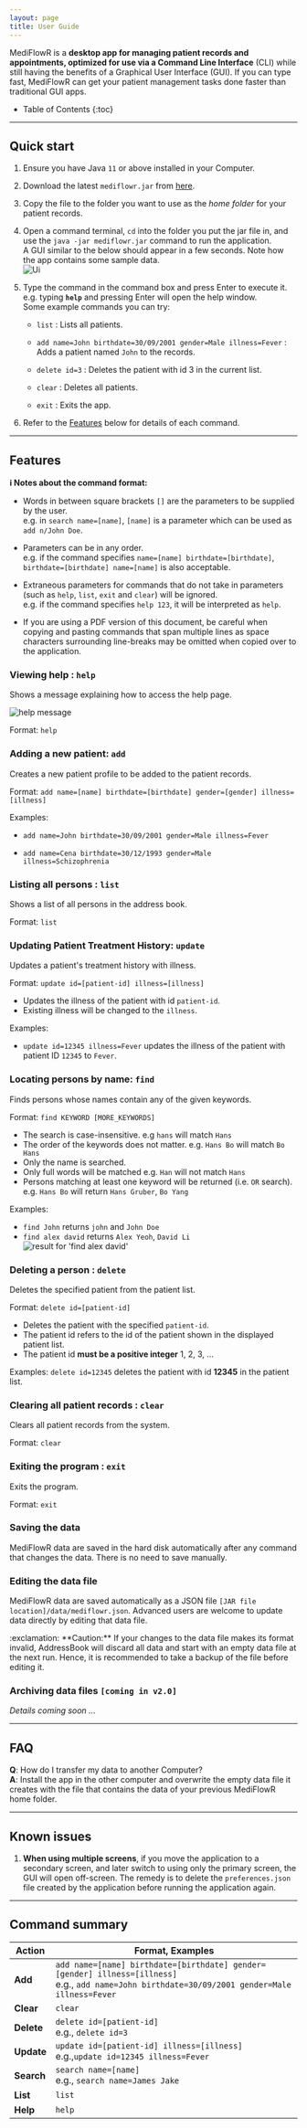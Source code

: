 ```yaml
---
layout: page
title: User Guide
---
```


MediFlowR is a **desktop app for managing patient records and appointments, optimized for use via a Command Line Interface** (CLI) while still having the benefits of a Graphical User Interface (GUI). If you can type fast, MediFlowR can get your patient management tasks done faster than traditional GUI apps.

* Table of Contents
{:toc}

--------------------------------------------------------------------------------------------------------------------

## Quick start

1. Ensure you have Java `11` or above installed in your Computer.

1. Download the latest `mediflowr.jar` from [here](https://github.com/se-edu/addressbook-level3/releases).

1. Copy the file to the folder you want to use as the _home folder_ for your patient records.

1. Open a command terminal, `cd` into the folder you put the jar file in, and use the `java -jar mediflowr.jar` command to run the application.<br>
   A GUI similar to the below should appear in a few seconds. Note how the app contains some sample data.<br>
   ![Ui](images/Ui.png)

1. Type the command in the command box and press Enter to execute it. e.g. typing **`help`** and pressing Enter will open the help window.<br>
   Some example commands you can try:

   * `list` : Lists all patients.

   * `add name=John birthdate=30/09/2001 gender=Male illness=Fever` : Adds a patient named `John` to the records.

   * `delete id=3` : Deletes the patient with id 3 in the current list.

   * `clear` : Deletes all patients.

   * `exit` : Exits the app.

1. Refer to the [Features](#features) below for details of each command.

--------------------------------------------------------------------------------------------------------------------

## Features

<div markdown="block" class="alert alert-info">

**:information_source: Notes about the command format:**<br>

* Words in between square brackets `[]` are the parameters to be supplied by the user.<br>
  e.g. in `search name=[name]`, `[name]` is a parameter which can be used as `add n/John Doe`.

* Parameters can be in any order.<br>
  e.g. if the command specifies `name=[name] birthdate=[birthdate]`, `birthdate=[birthdate] name=[name]` is also acceptable.

* Extraneous parameters for commands that do not take in parameters (such as `help`, `list`, `exit` and `clear`) will be ignored.<br>
  e.g. if the command specifies `help 123`, it will be interpreted as `help`.

* If you are using a PDF version of this document, be careful when copying and pasting commands that span multiple lines as space characters surrounding line-breaks may be omitted when copied over to the application.
</div>

### Viewing help : `help`

Shows a message explaining how to access the help page.

![help message](images/helpMessage.png)

Format: `help`


### Adding a new patient: `add`

Creates a new patient profile to be added to the patient records. 

Format: `add name=[name] birthdate=[birthdate] gender=[gender]
illness=[illness]​`

Examples:
*  `add name=John birthdate=30/09/2001 gender=Male illness=Fever`

* `add name=Cena birthdate=30/12/1993 gender=Male illness=Schizophrenia`

### Listing all persons : `list`

Shows a list of all persons in the address book.

Format: `list`

### Updating Patient Treatment History: `update`

Updates a patient's treatment history with illness.

Format: `update id=[patient-id] illness=[illness]`

* Updates the illness of the patient with id `patient-id`.
* Existing illness will be changed to the `illness`.

Examples:
*  `update id=12345 illness=Fever` updates the illness of the patient with patient ID `12345` to `Fever`.

### Locating persons by name: `find`

Finds persons whose names contain any of the given keywords.

Format: `find KEYWORD [MORE_KEYWORDS]`

* The search is case-insensitive. e.g `hans` will match `Hans`
* The order of the keywords does not matter. e.g. `Hans Bo` will match `Bo Hans`
* Only the name is searched.
* Only full words will be matched e.g. `Han` will not match `Hans`
* Persons matching at least one keyword will be returned (i.e. `OR` search).
  e.g. `Hans Bo` will return `Hans Gruber`, `Bo Yang`

Examples:
* `find John` returns `john` and `John Doe`
* `find alex david` returns `Alex Yeoh`, `David Li`<br>
  ![result for 'find alex david'](images/findAlexDavidResult.png)

### Deleting a person : `delete`

Deletes the specified patient from the patient list.

Format: `delete id=[patient-id]`

* Deletes the patient with the specified `patient-id`.
* The patient id refers to the id of the patient shown in the displayed patient list.
* The patient id **must be a positive integer** 1, 2, 3, …​

Examples:
`delete id=12345` deletes the patient with id **12345** in the patient list.

### Clearing all patient records : `clear`

Clears all patient records from the system.

Format: `clear`

### Exiting the program : `exit`

Exits the program.

Format: `exit`

### Saving the data

MediFlowR data are saved in the hard disk automatically after any command that changes the data. There is no need to save manually.

### Editing the data file

MediFlowR data are saved automatically as a JSON file `[JAR file location]/data/mediflowr.json`. Advanced users are welcome to update data directly by editing that data file.

<div markdown="span" class="alert alert-warning">:exclamation: **Caution:**
If your changes to the data file makes its format invalid, AddressBook will discard all data and start with an empty data file at the next run. Hence, it is recommended to take a backup of the file before editing it.
</div>

### Archiving data files `[coming in v2.0]`

_Details coming soon ..._

--------------------------------------------------------------------------------------------------------------------

## FAQ

**Q**: How do I transfer my data to another Computer?<br>
**A**: Install the app in the other computer and overwrite the empty data file it creates with the file that contains the data of your previous MediFlowR home folder.

--------------------------------------------------------------------------------------------------------------------

## Known issues

1. **When using multiple screens**, if you move the application to a secondary screen, and later switch to using only the primary screen, the GUI will open off-screen. The remedy is to delete the `preferences.json` file created by the application before running the application again.

--------------------------------------------------------------------------------------------------------------------

## Command summary

Action | Format, Examples
--------|------------------
**Add** | `add name=[name] birthdate=[birthdate] gender=[gender] illness=[illness]` <br> e.g., `add name=John birthdate=30/09/2001 gender=Male illness=Fever`
**Clear** | `clear`
**Delete** | `delete id=[patient-id]`<br> e.g., `delete id=3`
**Update** | `update id=[patient-id] illness=[illness]`<br> e.g.,`update id=12345 illness=Fever`
**Search** | `search name=[name]`<br> e.g., `search name=James Jake`
**List** | `list`
**Help** | `help`
